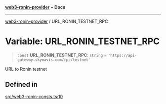 [**web3-ronin-provider**](../README.md) • **Docs**

***

[web3-ronin-provider](../globals.md) / URL\_RONIN\_TESTNET\_RPC

# Variable: URL\_RONIN\_TESTNET\_RPC

> `const` **URL\_RONIN\_TESTNET\_RPC**: `string` = `'https://api-gateway.skymavis.com/rpc/testnet'`

URL to Ronin testnet

## Defined in

[src/web3-ronin-consts.ts:10](https://github.com/chuacw/web3-ronin-provider/blob/56fda69eb1bad2d2fd8f29422ffb14cf65ae3973/src/web3-ronin-consts.ts#L10)
